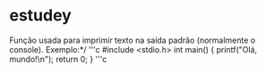 # estudey
<!-- printf(): -->

Função usada para imprimir texto na saída padrão (normalmente o console).
Exemplo:*/
'''c
#include <stdio.h>
int main() {
    printf("Olá, mundo!\n");
    return 0;
}
'''c